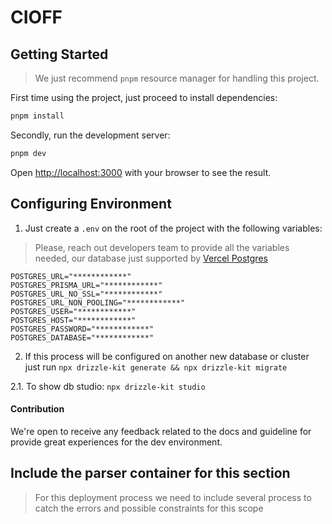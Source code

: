 # CIOFF

## Getting Started

> We just recommend `pnpm` resource manager for handling this project.

First time using the project, just proceed to install dependencies:

```sh
pnpm install
```

Secondly, run the development server:

```bash
pnpm dev
```

Open [http://localhost:3000](http://localhost:3000) with your browser to see the result.

## Configuring Environment

1. Just create a `.env` on the root of the project with the following variables:

> Please, reach out developers team to provide all the variables needed, our database just supported by [Vercel Postgres](https://vercel.com/docs/storage/vercel-postgres)

```env
POSTGRES_URL="************"
POSTGRES_PRISMA_URL="************"
POSTGRES_URL_NO_SSL="************"
POSTGRES_URL_NON_POOLING="************"
POSTGRES_USER="************"
POSTGRES_HOST="************"
POSTGRES_PASSWORD="************"
POSTGRES_DATABASE="************"
```

2. If this process will be configured on another new database or cluster just run `npx drizzle-kit generate && npx drizzle-kit migrate`

2.1. To show db studio: `npx drizzle-kit studio`

#### Contribution

We're open to receive any feedback related to the docs and guideline for provide great experiences for the dev environment.

## Include the parser container for this section

> For this deployment process we need to include several process to catch the errors and possible constraints for this scope
